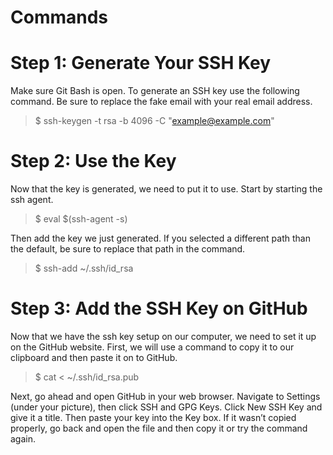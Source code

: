 # Commands

# Step 1: Generate Your SSH Key

Make sure Git Bash is open. To generate an SSH key use the following command. Be sure to replace the fake email with your real email address.

> \$ ssh-keygen -t rsa -b 4096 -C "example@example.com"

# Step 2: Use the Key

Now that the key is generated, we need to put it to use. Start by starting the ssh agent.

> $ eval $(ssh-agent -s)

Then add the key we just generated. If you selected a different path than the default, be sure to replace that path in the command.

> \$ ssh-add ~/.ssh/id_rsa

# Step 3: Add the SSH Key on GitHub

Now that we have the ssh key setup on our computer, we need to set it up on the GitHub website. First, we will use a command to copy it to our clipboard and then paste it on to GitHub.

> \$ cat < ~/.ssh/id_rsa.pub

Next, go ahead and open GitHub in your web browser. Navigate to Settings (under your picture), then click SSH and GPG Keys. Click New SSH Key and give it a title. Then paste your key into the Key box. If it wasn’t copied properly, go back and open the file and then copy it or try the command again.
